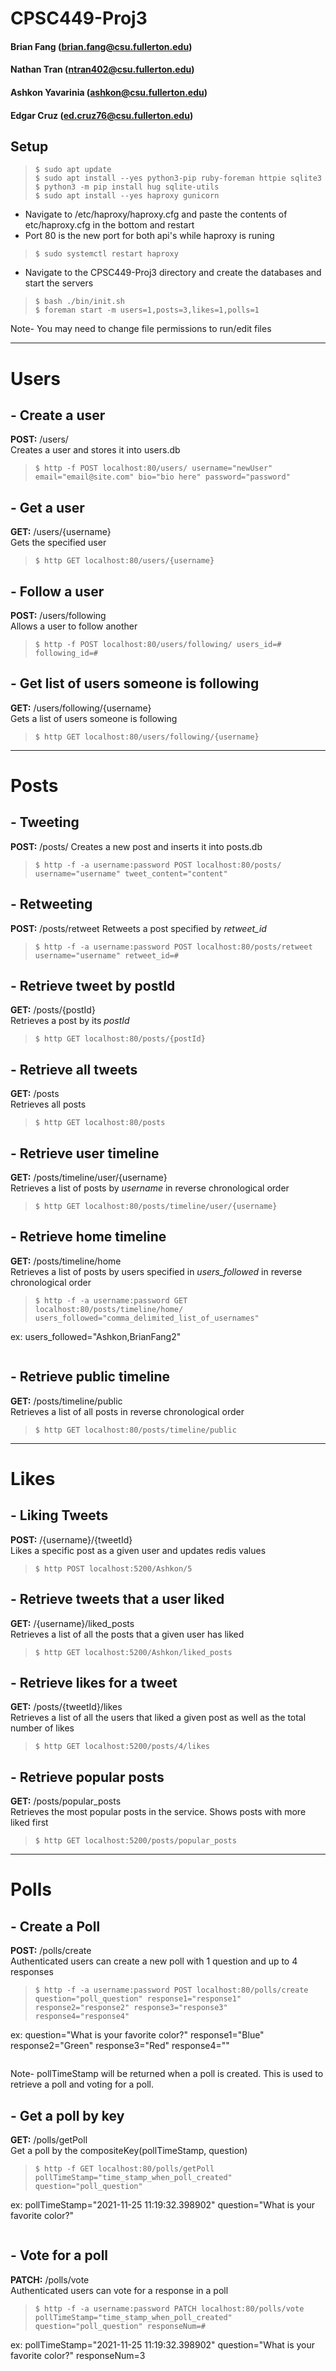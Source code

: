 # CPSC449-Proj3

#### Brian Fang (brian.fang@csu.fullerton.edu)
#### Nathan Tran (ntran402@csu.fullerton.edu)
#### Ashkon Yavarinia (ashkon@csu.fullerton.edu)
#### Edgar Cruz (ed.cruz76@csu.fullerton.edu)

## Setup
>```shell-session
>$ sudo apt update
>$ sudo apt install --yes python3-pip ruby-foreman httpie sqlite3
>$ python3 -m pip install hug sqlite-utils
>$ sudo apt install --yes haproxy gunicorn
>```

- Navigate to /etc/haproxy/haproxy.cfg and paste the contents of etc/haproxy.cfg in the bottom and restart
- Port 80 is the new port for both api's while haproxy is runing

>```shell-session
>$ sudo systemctl restart haproxy
>```

- Navigate to the CPSC449-Proj3 directory and create the databases and start the servers

>```shell-session
>$ bash ./bin/init.sh
>$ foreman start -m users=1,posts=3,likes=1,polls=1
>```
Note- You may need to change file permissions to run/edit files

---
# Users

## - Create a user
**POST:** /users/   
Creates a user and stores it into users.db
> ```shell-session
> $ http -f POST localhost:80/users/ username="newUser" email="email@site.com" bio="bio here" password="password"
> ```

## - Get a user
**GET:** /users/{username}	  
Gets the specified user
> ```shell-session
> $ http GET localhost:80/users/{username}
> ```

## - Follow a user
**POST:** /users/following	  
Allows a user to follow another
> ```shell-session
> $ http -f POST localhost:80/users/following/ users_id=# following_id=#
> ```

## - Get list of users someone is following
**GET:** /users/following/{username}	  
Gets a list of users someone is following
> ```shell-session
> $ http GET localhost:80/users/following/{username}
> ```

---
# Posts

## - Tweeting
**POST:** /posts/ Creates a new post and inserts it into posts.db
> ```shell-session
> $ http -f -a username:password POST localhost:80/posts/ username="username" tweet_content="content"
> ```

## - Retweeting
**POST:** /posts/retweet
Retweets a post specified by *retweet_id*
> ```shell-session
> $ http -f -a username:password POST localhost:80/posts/retweet username="username" retweet_id=#
> ```

## - Retrieve tweet by postId
**GET:** /posts/{postId}   
Retrieves a post by its *postId*
> ```shell-session
> $ http GET localhost:80/posts/{postId}
> ```

## - Retrieve all tweets
**GET:** /posts   
Retrieves all posts
> ```shell-session
> $ http GET localhost:80/posts
> ```

## - Retrieve user timeline
**GET:** /posts/timeline/user/{username}   
Retrieves a list of posts by *username* in reverse chronological order
> ```shell-session
> $ http GET localhost:80/posts/timeline/user/{username}
> ```

## - Retrieve home timeline
**GET:** /posts/timeline/home   
Retrieves a list of posts by users specified in *users_followed* in reverse chronological order
> ```shell-session
> $ http -f -a username:password GET localhost:80/posts/timeline/home/ users_followed="comma_delimited_list_of_usernames"   
ex: users_followed="Ashkon,BrianFang2"
> ```

## - Retrieve public timeline
**GET:** /posts/timeline/public   
Retrieves a list of all posts in reverse chronological order
> ```shell-session
> $ http GET localhost:80/posts/timeline/public
> ```

---
# Likes

## - Liking Tweets
**POST:** /{username}/{tweetId}  
Likes a specific post as a given user and updates redis values  
> ```shell-session
> $ http POST localhost:5200/Ashkon/5
> ```

## - Retrieve tweets that a user liked
**GET:** /{username}/liked_posts  
Retrieves a list of all the posts that a given user has liked  
> ```shell-session
> $ http GET localhost:5200/Ashkon/liked_posts
> ```

## - Retrieve likes for a tweet
**GET:** /posts/{tweetId}/likes  
Retrieves a list of all the users that liked a given post as well as the total number of likes  
> ```shell-session
> $ http GET localhost:5200/posts/4/likes
> ```

## - Retrieve popular posts
**GET:** /posts/popular_posts  
Retrieves the most popular posts in the service. Shows posts with more liked first   
> ```shell-session
> $ http GET localhost:5200/posts/popular_posts
> ```

---
# Polls

## - Create a Poll
**POST:** /polls/create  
Authenticated users can create a new poll with 1 question and up to 4 responses
> ```shell-session
> $ http -f -a username:password POST localhost:80/polls/create question="poll_question" response1="response1" response2="response2" response3="response3" response4="response4"
ex: question="What is your favorite color?" response1="Blue" response2="Green" response3="Red" response4=""
> ```
Note- pollTimeStamp will be returned when a poll is created. This is used to retrieve a poll and voting for a poll.

## - Get a poll by key
**GET:** /polls/getPoll  
Get a poll by the compositeKey(pollTimeStamp, question)
> ```shell-session
> $ http -f GET localhost:80/polls/getPoll pollTimeStamp="time_stamp_when_poll_created" question="poll_question"
ex: pollTimeStamp="2021-11-25 11:19:32.398902" question="What is your favorite color?"
> ```

## - Vote for a poll
**PATCH:** /polls/vote  
Authenticated users can vote for a response in a poll
> ```shell-session
> $ http -f -a username:password PATCH localhost:80/polls/vote pollTimeStamp="time_stamp_when_poll_created" question="poll_question" responseNum=#
ex: pollTimeStamp="2021-11-25 11:19:32.398902" question="What is your favorite color?" responseNum=3
> ```
